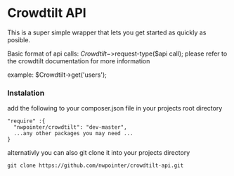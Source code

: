 Crowdtilt API
=============

This is a super simple wrapper that lets you get started as quickly as posible. 

Basic format of api calls: $Crowdtilt->$request-type($api call);
please refer to the crowdtilt documentation for more information

example:
$Crowdtilt->get('users');

### Instalation
add the following to your composer.json file in your projects root directory

```
"require" :{
  "nwpointer/crowdtilt": "dev-master",
  ...any other packages you may need ...
}
```


alternativly you can also git clone it into your projects directory

```
git clone https://github.com/nwpointer/crowdtilt-api.git
```


